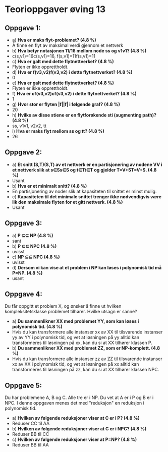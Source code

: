 # Teorioppgaver øving 13
## Oppgave 1:
 - a) **Hva er maks flyt-problemet? (4.8 %)**
  - Å finne en flyt av maksimal verdi gjennom et nettverk
 - b) **Hva betyr notasjonen 11/16 mellom node ss og v1v1? (4.8 %)**
  - c(s,v1)=16c(s,v1)=16, f(s,v1)=11f(s,v1)=11
 - c) **Hva er galt med dette flytnettverket?  (4.8 %)**
  - Flyten er ikke opprettholdt.
 - d) **Hva er f(v3,v2)f(v3,v2) i dette flytnettverket? (4.8 %)**
  - 0
 - e) **Hva er galt med dette flytnettverket?  (4.8 %)**
  - Flyten er ikke opprettholdt.
 - f) **Hva er cf(v3,v2)cf(v3,v2) i dette flytnettverket? (4.8 %)**
  - 1
 - g) **Hvor stor er flyten |f||f| i følgende graf?  (4.8 %)**
  - 20
 - h) **Hvilke av disse stiene er en flytforøkende sti (augmenting path)? (4.8 %)**
  - ss, v1v1, v2v2, tt
 - i) **Hva er maks flyt mellom ss og tt? (4.8 %)**
  - 26

## Oppgave 2:
 - a) **Et snitt (S,T)(S,T) av et nettverk er en partisjonering av nodene VV i et nettverk slik at s∈Ss∈S og t∈Tt∈T og gjelder T=V+ST=V+S. (4.8 %)**
  - Usant
 - b) **Hva er et minimalt snitt? (4.8 %)**
  - En partisjonering av noder slik at kapasiteten til snittet er minst mulig.
 - c) **Kapasiteten til det minimale snittet trenger ikke nødvendigvis være lik den maksimale flyten for et gitt nettverk. (4.8 %)**
  - Usant

## Oppgave 3:
 - a) **P ⊆⊆ NP (4.8 %)**
  - sant
 - b) **P ⊆⊆ NPC (4.8 %)**
  - uvisst
 - c) **NP ⊆⊆ NPC (4.8 %)**
  - uvisst
 - d) **Dersom vi kan vise at et problem i NP kan løses i polynomisk tid må P=NP. (4.8 %)**
  - usant

## Oppgave 4:
Du får oppgitt et problem X, og ønsker å finne ut hvilken kompleksitetsklasse problemet tilhører. Hvilke utsagn er sanne?
 - a) **Du sammenlikner XX med problemet YY, som kan løses i polynomisk tid. (4.8 %)**
  - Hvis du kan transformere alle instanser xx av XX til tilsvarende instanser yy av YY i polynomisk tid, og vet at løsningen på yy alltid kan transformeres til løsningen på xx, kan du si at XX tilhører klassen P.
 - b) **Du sammenlikner XX med problemet ZZ, som er NP-komplett. (4.8 %)**
  - Hvis du kan transformere alle instanser zz av ZZ til tilsvarende instanser xx av XX i polynomisk tid, og vet at løsningen på xx alltid kan transformeres til løsningen på zz, kan du si at XX tilhører klassen NPC.

## Oppgave 5:
Du har problemene A, B og C. Alle tre er i NP. Du vet at A er i P og B er i NPC. I denne oppgaven menes det med "reduksjon" en reduksjon i polynomisk tid.
 - a) **Hvilken av følgende reduksjoner viser at C er i P? (4.8 %)**
  - Reduser CC til AA
 - b) **Hvilken av følgende reduksjoner viser at C er i NPC? (4.8 %)**
  - Reduser BB til CC
 - c) **Hvilken av følgende reduksjoner viser at P=NP? (4.8 %)**
  - Reduser BB til AA
